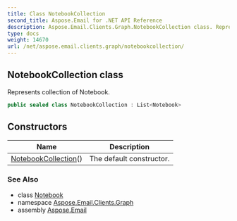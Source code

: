 ```yaml
---
title: Class NotebookCollection
second_title: Aspose.Email for .NET API Reference
description: Aspose.Email.Clients.Graph.NotebookCollection class. Represents collection of Notebook
type: docs
weight: 14670
url: /net/aspose.email.clients.graph/notebookcollection/
---
```

## NotebookCollection class

Represents collection of Notebook.

```csharp
public sealed class NotebookCollection : List<Notebook>
```

## Constructors

| Name | Description |
| --- | --- |
| [NotebookCollection](notebookcollection/)() | The default constructor. |

### See Also

* class [Notebook](../notebook/)
* namespace [Aspose.Email.Clients.Graph](../../aspose.email.clients.graph/)
* assembly [Aspose.Email](../../)


